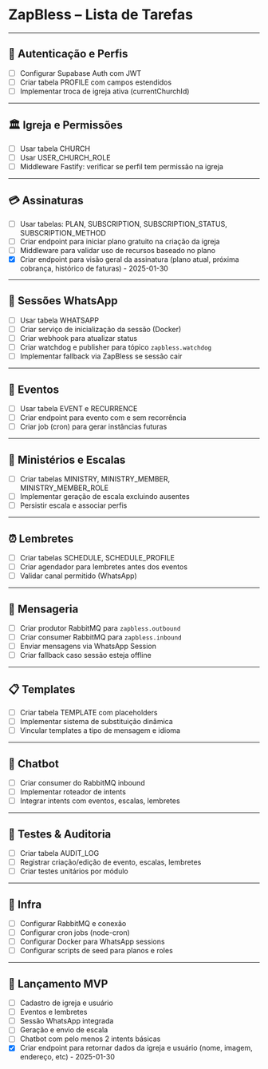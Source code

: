 # ZapBless – Lista de Tarefas

---

## 🔐 Autenticação e Perfis

- [ ] Configurar Supabase Auth com JWT
- [ ] Criar tabela PROFILE com campos estendidos
- [ ] Implementar troca de igreja ativa (currentChurchId)

---

## 🏛️ Igreja e Permissões

- [ ] Usar tabela CHURCH
- [ ] Usar USER_CHURCH_ROLE
- [ ] Middleware Fastify: verificar se perfil tem permissão na igreja

---

## 💳 Assinaturas

- [ ] Usar tabelas: PLAN, SUBSCRIPTION, SUBSCRIPTION_STATUS, SUBSCRIPTION_METHOD
- [ ] Criar endpoint para iniciar plano gratuito na criação da igreja
- [ ] Middleware para validar uso de recursos baseado no plano
- [x] Criar endpoint para visão geral da assinatura (plano atual, próxima cobrança, histórico de faturas) - 2025-01-30

---

## 💬 Sessões WhatsApp

- [ ] Usar tabela WHATSAPP
- [ ] Criar serviço de inicialização da sessão (Docker)
- [ ] Criar webhook para atualizar status
- [ ] Criar watchdog e publisher para tópico `zapbless.watchdog`
- [ ] Implementar fallback via ZapBless se sessão cair

---

## 🧾 Eventos

- [ ] Usar tabela EVENT e RECURRENCE
- [ ] Criar endpoint para evento com e sem recorrência
- [ ] Criar job (cron) para gerar instâncias futuras

---

## 👥 Ministérios e Escalas

- [ ] Criar tabelas MINISTRY, MINISTRY_MEMBER, MINISTRY_MEMBER_ROLE
- [ ] Implementar geração de escala excluindo ausentes
- [ ] Persistir escala e associar perfis

---

## ⏰ Lembretes

- [ ] Criar tabelas SCHEDULE, SCHEDULE_PROFILE
- [ ] Criar agendador para lembretes antes dos eventos
- [ ] Validar canal permitido (WhatsApp)

---

## 📨 Mensageria

- [ ] Criar produtor RabbitMQ para `zapbless.outbound`
- [ ] Criar consumer RabbitMQ para `zapbless.inbound`
- [ ] Enviar mensagens via WhatsApp Session
- [ ] Criar fallback caso sessão esteja offline

---

## 📋 Templates

- [ ] Criar tabela TEMPLATE com placeholders
- [ ] Implementar sistema de substituição dinâmica
- [ ] Vincular templates a tipo de mensagem e idioma

---

## 🤖 Chatbot

- [ ] Criar consumer do RabbitMQ inbound
- [ ] Implementar roteador de intents
- [ ] Integrar intents com eventos, escalas, lembretes

---

## 🧪 Testes & Auditoria

- [ ] Criar tabela AUDIT_LOG
- [ ] Registrar criação/edição de evento, escalas, lembretes
- [ ] Criar testes unitários por módulo

---

## 🧼 Infra

- [ ] Configurar RabbitMQ e conexão
- [ ] Configurar cron jobs (node-cron)
- [ ] Configurar Docker para WhatsApp sessions
- [ ] Configurar scripts de seed para planos e roles

---

## 🚀 Lançamento MVP

- [ ] Cadastro de igreja e usuário
- [ ] Eventos e lembretes
- [ ] Sessão WhatsApp integrada
- [ ] Geração e envio de escala
- [ ] Chatbot com pelo menos 2 intents básicas
- [x] Criar endpoint para retornar dados da igreja e usuário (nome, imagem, endereço, etc) - 2025-01-30
